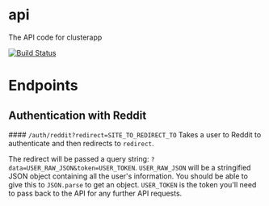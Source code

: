 api
===

The API code for clusterapp

[![Build Status](https://travis-ci.org/clusterapp/api.svg?branch=master)](https://travis-ci.org/clusterapp/api)

# Endpoints

## Authentication with Reddit

#### `/auth/reddit?redirect=SITE_TO_REDIRECT_TO`
Takes a user to Reddit to authenticate and then redirects to `redirect`.

The redirect will be passed a query string: `?data=USER_RAW_JSON&token=USER_TOKEN`. `USER_RAW_JSON` will be a stringified JSON object containing all the user's information. You should be able to give this to `JSON.parse` to get an object. `USER_TOKEN` is the token you'll need to pass back to the API for any further API requests.
